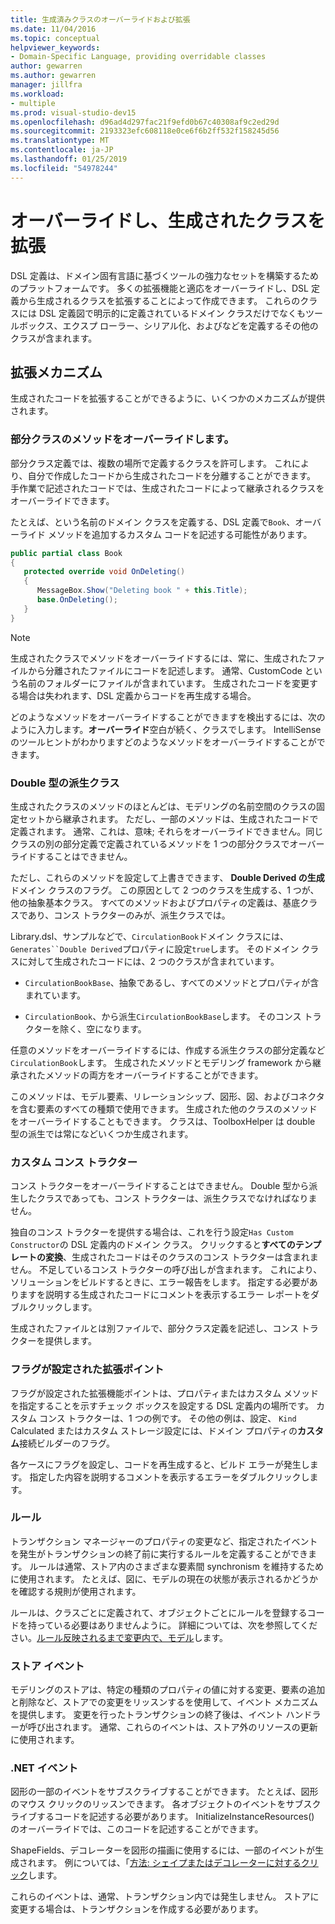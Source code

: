 ```yaml
---
title: 生成済みクラスのオーバーライドおよび拡張
ms.date: 11/04/2016
ms.topic: conceptual
helpviewer_keywords:
- Domain-Specific Language, providing overridable classes
author: gewarren
ms.author: gewarren
manager: jillfra
ms.workload:
- multiple
ms.prod: visual-studio-dev15
ms.openlocfilehash: d96ad4d297fac21f9efd0b67c40308af9c2ed29d
ms.sourcegitcommit: 2193323efc608118e0ce6f6b2ff532f158245d56
ms.translationtype: MT
ms.contentlocale: ja-JP
ms.lasthandoff: 01/25/2019
ms.locfileid: "54978244"
---
```

# <a name="override-and-extend-the-generated-classes"></a>オーバーライドし、生成されたクラスを拡張

DSL 定義は、ドメイン固有言語に基づくツールの強力なセットを構築するためのプラットフォームです。 多くの拡張機能と適応をオーバーライドし、DSL 定義から生成されるクラスを拡張することによって作成できます。 これらのクラスには DSL 定義図で明示的に定義されているドメイン クラスだけでなくもツールボックス、エクスプ ローラー、シリアル化、およびなどを定義するその他のクラスが含まれます。

## <a name="extensibility-mechanisms"></a>拡張メカニズム

生成されたコードを拡張することができるように、いくつかのメカニズムが提供されます。

### <a name="override-methods-in-a-partial-class"></a>部分クラスのメソッドをオーバーライドします。

部分クラス定義では、複数の場所で定義するクラスを許可します。 これにより、自分で作成したコードから生成されたコードを分離することができます。 手作業で記述されたコードでは、生成されたコードによって継承されるクラスをオーバーライドできます。

たとえば、という名前のドメイン クラスを定義する、DSL 定義で`Book`、オーバーライド メソッドを追加するカスタム コードを記述する可能性があります。

```csharp
public partial class Book
{
   protected override void OnDeleting()
   {
      MessageBox.Show("Deleting book " + this.Title);
      base.OnDeleting();
   }
}
```

> [!NOTE]
> 生成されたクラスでメソッドをオーバーライドするには、常に、生成されたファイルから分離されたファイルにコードを記述します。 通常、CustomCode という名前のフォルダーにファイルが含まれています。 生成されたコードを変更する場合は失われます、DSL 定義からコードを再生成する場合。

どのようなメソッドをオーバーライドすることができますを検出するには、次のように入力します。**オーバーライド**空白が続く、クラスでします。 IntelliSense のツールヒントがわかりますどのようなメソッドをオーバーライドすることができます。

### <a name="double-derived-classes"></a>Double 型の派生クラス

生成されたクラスのメソッドのほとんどは、モデリングの名前空間のクラスの固定セットから継承されます。 ただし、一部のメソッドは、生成されたコードで定義されます。 通常、これは、意味; それらをオーバーライドできません。同じクラスの別の部分定義で定義されているメソッドを 1 つの部分クラスでオーバーライドすることはできません。

ただし、これらのメソッドを設定して上書きできます、 **Double Derived の生成**ドメイン クラスのフラグ。 この原因として 2 つのクラスを生成する、1 つが、他の抽象基本クラス。 すべてのメソッドおよびプロパティの定義は、基底クラスであり、コンス トラクターのみが、派生クラスでは。

Library.dsl、サンプルなどで、`CirculationBook`ドメイン クラスには、`Generates``Double Derived`プロパティに設定`true`します。 そのドメイン クラスに対して生成されたコードには、2 つのクラスが含まれています。

-   `CirculationBookBase`、抽象であるし、すべてのメソッドとプロパティが含まれています。

-   `CirculationBook`、から派生`CirculationBookBase`します。 そのコンス トラクターを除く、空になります。

任意のメソッドをオーバーライドするには、作成する派生クラスの部分定義など`CirculationBook`します。 生成されたメソッドとモデリング framework から継承されたメソッドの両方をオーバーライドすることができます。

このメソッドは、モデル要素、リレーションシップ、図形、図、およびコネクタを含む要素のすべての種類で使用できます。 生成された他のクラスのメソッドをオーバーライドすることもできます。 クラスは、ToolboxHelper は double 型の派生では常になどいくつか生成されます。

### <a name="custom-constructors"></a>カスタム コンス トラクター

コンス トラクターをオーバーライドすることはできません。 Double 型から派生したクラスであっても、コンス トラクターは、派生クラスでなければなりません。

独自のコンス トラクターを提供する場合は、これを行う設定`Has Custom Constructor`の DSL 定義内のドメイン クラス。 クリックすると**すべてのテンプレートの変換**、生成されたコードはそのクラスのコンス トラクターは含まれません。 不足しているコンス トラクターの呼び出しが含まれます。 これにより、ソリューションをビルドするときに、エラー報告をします。 指定する必要がありますを説明する生成されたコードにコメントを表示するエラー レポートをダブルクリックします。

生成されたファイルとは別ファイルで、部分クラス定義を記述し、コンス トラクターを提供します。

### <a name="flagged-extension-points"></a>フラグが設定された拡張ポイント

フラグが設定された拡張機能ポイントは、プロパティまたはカスタム メソッドを指定することを示すチェック ボックスを設定する DSL 定義内の場所です。 カスタム コンス トラクターは、1 つの例です。 その他の例は、設定、 `Kind` Calculated またはカスタム ストレージ設定には、ドメイン プロパティの**カスタム**接続ビルダーのフラグ。

各ケースにフラグを設定し、コードを再生成すると、ビルド エラーが発生します。 指定した内容を説明するコメントを表示するエラーをダブルクリックします。

### <a name="rules"></a>ルール

トランザクション マネージャーのプロパティの変更など、指定されたイベントを発生がトランザクションの終了前に実行するルールを定義することができます。 ルールは通常、ストア内のさまざまな要素間 synchronism を維持するために使用されます。 たとえば、図に、モデルの現在の状態が表示されるかどうかを確認する規則が使用されます。

ルールは、クラスごとに定義されて、オブジェクトごとにルールを登録するコードを持っている必要はありませんように。 詳細については、次を参照してください。[ルール反映されるまで変更内で、モデル](../modeling/rules-propagate-changes-within-the-model.md)します。

### <a name="store-events"></a>ストア イベント

モデリングのストアは、特定の種類のプロパティの値に対する変更、要素の追加と削除など、ストアでの変更をリッスンするを使用して、イベント メカニズムを提供します。 変更を行ったトランザクションの終了後は、イベント ハンドラーが呼び出されます。 通常、これらのイベントは、ストア外のリソースの更新に使用されます。

### <a name="net-events"></a>.NET イベント

図形の一部のイベントをサブスクライブすることができます。 たとえば、図形のマウス クリックのリッスンできます。 各オブジェクトのイベントをサブスクライブするコードを記述する必要があります。 InitializeInstanceResources() のオーバーライドでは、このコードを記述することができます。

ShapeFields、デコレーターを図形の描画に使用するには、一部のイベントが生成されます。 例については、「[方法: シェイプまたはデコレーターに対するクリック](../modeling/how-to-intercept-a-click-on-a-shape-or-decorator.md)します。

これらのイベントは、通常、トランザクション内では発生しません。 ストアに変更する場合は、トランザクションを作成する必要があります。